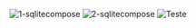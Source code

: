 ![1-sqlitecompose](./Imgs/1-sqlitecompose.jpg)
![2-sqlitecompose](./Imgs/2-sqlitecompose.jpg)
![Teste](https://raw.githubusercontent.com/seu-usuario/seu-repositorio/main/images/1-sqlitecompose.jpg)
